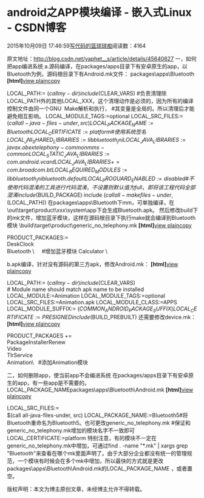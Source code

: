 
# android之APP模块编译 - 嵌入式Linux - CSDN博客

2015年10月09日 17:46:59[写代码的篮球球痴](https://me.csdn.net/weiqifa0)阅读数：4164


原文地址：http://blog.csdn.net/yaphet__s/article/details/45640627
一，如何把app编进系统
a.源码编译，在packages/apps目录下有安卓原生的app，以Bluetooth为例，源码根目录下有Android.mk文件：
packages\apps\Bluetooth
**[html]**[view
 plain](http://blog.csdn.net/yaphet__s/article/details/45640627#)[copy](http://blog.csdn.net/yaphet__s/article/details/45640627#)

LOCAL_PATH:= $(call my-dir)
include $(CLEAR_VARS)
\#负责清理除LOCAL_PATH外的其他LOCAL_XXX，这个清理动作是必须的，因为所有的编译控制文件由同一个GNU  Make解析和执行，
\#其变量是全局的。所以清理后才能避免相互影响。
LOCAL_MODULE_TAGS:=optional
LOCAL_SRC_FILES:= \
$(call all-java-files-under, src)
LOCAL_PACKAGE_NAME:=Bluetooth
LOCAL_CERTIFICATE:=platform
\#使用系统签名
LOCAL_JNI_SHARED_LIBRARIES:=libbluetooth_jni
LOCAL_JAVA_LIBRARIES:=javax.obex telephony-common mms-common
LOCAL_STATIC_JAVA_LIBRARIES:=com.android.vcard
LOCAL_JAVA_LIBRARIES += com.broadcom.bt
LOCAL_REQUIRED_MODULES:=libbluetooth_jnibluetooth.default
LOCAL_PROGUARD_ENABLED:=disabled
\#不使用代码混淆的工具进行代码混淆，不设置则默认值为full，即将该工程代码全部混淆
include $(BUILD_PACKAGE)
include $(call all-makefiles-under,$(LOCAL_PATH))
在packages\apps\Bluetooth下mm，可单独编译，在\out\target\product\xxx\system\app下会生成Bluetooth.apk。
然后修改build下的mk文件，增加蓝牙模块，这样在源码根目录下执行make就会编译到Bluetooth模块
\build\target\product\generic_no_telephony.mk
**[html]**[view
 plain](http://blog.csdn.net/yaphet__s/article/details/45640627#)[copy](http://blog.csdn.net/yaphet__s/article/details/45640627#)

PRODUCT_PACKAGES:= \
DeskClock \
Bluetooth \     \#增加蓝牙模块
Calculator \

b.apk编译，针对没有源码的第三方apk，修改Android.mk：
**[html]**[view
 plain](http://blog.csdn.net/yaphet__s/article/details/45640627#)[copy](http://blog.csdn.net/yaphet__s/article/details/45640627#)

LOCAL_PATH:= $(call my-dir)
include $(CLEAR_VARS)
\# Module name should match apk name to be installed
LOCAL_MODULE:=Animation
LOCAL_MODULE_TAGS:=optional
LOCAL_SRC_FILES:=Animation.apk
LOCAL_MODULE_CLASS:=APPS
LOCAL_MODULE_SUFFIX:= $(COMMON_ANDROID_PACKAGE_SUFFIX)
LOCAL_CERTIFICATE:=PRESIGNED
include $(BUILD_PREBUILT)
还需要修改device.mk：**[html]**[view
 plain](http://blog.csdn.net/yaphet__s/article/details/45640627#)[copy](http://blog.csdn.net/yaphet__s/article/details/45640627#)

PRODUCT_PACKAGES +=\
PackageInstallerRenew\
Video\
TlrService\
Animation\   \#添加Animation模块

二，如何删除app，使当前app不会编进系统
在packages/apps目录下有安卓原生的app，有一些app是不需要的。
LOCAL_PACKAGE_NAMEpackages\apps\Bluetooth\Android.mk
**[html]**[view
 plain](http://blog.csdn.net/yaphet__s/article/details/45640627#)[copy](http://blog.csdn.net/yaphet__s/article/details/45640627#)

LOCAL_SRC_FILES:= \
$(call all-java-files-under, src)
LOCAL_PACKAGE_NAME:=Bluetooth5\#将Bluetooth重命名为Bluetooth5。也可更改generic_no_telephony.mk
\#保证和generic_no_telephony.mk增加的模块名字不一致即可
LOCAL_CERTIFICATE:=platform
特别注意，有的模块不一定在generic_no_telephony.mk中增加，可通过find . -name "*.mk" | xargs grep "Bluetooth"来查看在哪个mk里面声明了。由于大部分企业都没有统一的管理规范，一个模块有时候会在多个mk中增加，所以最快的方式就是更改packages\apps\Bluetooth\Android.mk的LOCAL_PACKAGE_NAME
 ，或者置空。


版权声明：本文为博主原创文章，未经博主允许不得转载。


